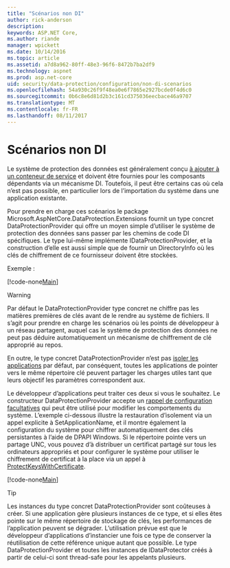 ```yaml
---
title: "Scénarios non DI"
author: rick-anderson
description: 
keywords: ASP.NET Core,
ms.author: riande
manager: wpickett
ms.date: 10/14/2016
ms.topic: article
ms.assetid: a7d8a962-80ff-48e3-96f6-8472b7ba2df9
ms.technology: aspnet
ms.prod: asp.net-core
uid: security/data-protection/configuration/non-di-scenarios
ms.openlocfilehash: 54a930c26f9f48ea0e6f7865e2927bcde0f4d6c0
ms.sourcegitcommit: 0b6c8e6d81d2b3c161cd375036eecbace46a9707
ms.translationtype: MT
ms.contentlocale: fr-FR
ms.lasthandoff: 08/11/2017
---
```

# <a name="non-di-aware-scenarios"></a>Scénarios non DI

Le système de protection des données est généralement conçu [à ajouter à un conteneur de service](../consumer-apis/overview.md) et doivent être fournies pour les composants dépendants via un mécanisme DI. Toutefois, il peut être certains cas où cela n’est pas possible, en particulier lors de l’importation du système dans une application existante.

Pour prendre en charge ces scénarios le package Microsoft.AspNetCore.DataProtection.Extensions fournit un type concret DataProtectionProvider qui offre un moyen simple d’utiliser le système de protection des données sans passer par les chemins de code DI spécifiques. Le type lui-même implémente IDataProtectionProvider, et la construction d’elle est aussi simple que de fournir un DirectoryInfo où les clés de chiffrement de ce fournisseur doivent être stockées.

Exemple :

[!code-none[Main](non-di-scenarios/_static/nodisample1.cs)]

>[!WARNING]
> Par défaut le DataProtectionProvider type concret ne chiffre pas les matières premières de clés avant de le rendre au système de fichiers. Il s’agit pour prendre en charge les scénarios où les points de développeur à un réseau partagent, auquel cas le système de protection des données ne peut pas déduire automatiquement un mécanisme de chiffrement de clé approprié au repos.
>
>En outre, le type concret DataProtectionProvider n’est pas [isoler les applications](overview.md#data-protection-configuration-per-app-isolation) par défaut, par conséquent, toutes les applications de pointer vers le même répertoire clé peuvent partager les charges utiles tant que leurs objectif les paramètres correspondent aux.

Le développeur d’applications peut traiter ces deux si vous le souhaitez. Le constructeur DataProtectionProvider accepte un [rappel de configuration facultatives](overview.md#data-protection-configuration-callback) qui peut être utilisé pour modifier les comportements du système. L’exemple ci-dessous illustre la restauration d’isolement via un appel explicite à SetApplicationName, et il montre également la configuration du système pour chiffrer automatiquement des clés persistantes à l’aide de DPAPI Windows. Si le répertoire pointe vers un partage UNC, vous pouvez d’à distribuer un certificat partagé sur tous les ordinateurs appropriés et pour configurer le système pour utiliser le chiffrement de certificat à la place via un appel à [ProtectKeysWithCertificate](overview.md#configuring-x509-certificate).

[!code-none[Main](non-di-scenarios/_static/nodisample2.cs)]

>[!TIP]
> Les instances du type concret DataProtectionProvider sont coûteuses à créer. Si une application gère plusieurs instances de ce type, et si elles êtes pointe sur le même répertoire de stockage de clés, les performances de l’application peuvent se dégrader. L’utilisation prévue est que le développeur d’applications d’instancier une fois ce type de conserver la réutilisation de cette référence unique autant que possible. Le type DataProtectionProvider et toutes les instances de IDataProtector créés à partir de celui-ci sont thread-safe pour les appelants plusieurs.
